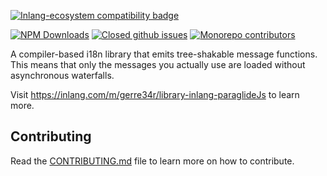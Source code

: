 [![Inlang-ecosystem compatibility badge](https://cdn.jsdelivr.net/gh/opral/monorepo@main/inlang/assets/md-badges/inlang.svg)](https://inlang.com)

[![NPM Downloads](https://img.shields.io/npm/dw/%40inlang%2Fparaglide-js?logo=npm&logoColor=red&label=npm%20downloads)](https://www.npmjs.com/package/@inlang/paraglide-js)
[![Closed github issues](https://img.shields.io/github/issues-closed/opral/paraglide-js?logo=github&color=purple)](https://github.com/opral/inlang-paraglide-js/issues) 
[![Monorepo contributors](https://img.shields.io/github/contributors/opral/monorepo?logo=github)](https://github.com/opral/monorepo/graphs/contributors)


A compiler-based i18n library that emits tree-shakable message functions. This means that only the messages you actually use are loaded without asynchronous waterfalls.

Visit https://inlang.com/m/gerre34r/library-inlang-paraglideJs to learn more.

## Contributing

Read the [CONTRIBUTING.md](https://github.com/opral/monorepo/blob/main/inlang/packages/paraglide/paraglide-js/CONTRIBUTING.md) file to learn more on how to contribute.